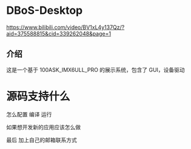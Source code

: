 # DBoS-Desktop


https://www.bilibili.com/video/BV1xL4y137Qz/?aid=375588815&cid=339262048&page=1



## 介绍

这是一个基于 100ASK_IMX6ULL_PRO 的展示系统，包含了 GUI，设备驱动







# 源码支持什么







怎么配置 编译 运行



如果想开发新的应用应该怎么做 



 最后 加上自己的邮箱联系方式

